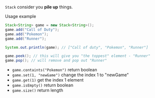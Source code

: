 `Stack` consider you **pile up** things.

Usage example
```java
Stack<String> game = new Stack<String>();
game.add("Call of Duty");
game.add("Pokemon");
game.add("Runner");

System.out.println(game); // ["Call of duty", "Pokemon", "Runner"]

game.peek(); // this will give you "the toppest" element - "Runner"
game.pop(); // will remove and pop out "Runner"
```
* `game.containts("Pokemon")` return boolean
* `game.set(1, "newGame")` change the index 1 to "newGame"
* `game.get(1)` get the index 1 element
* `game.isEmpty()` return boolean
* `game.size()` return length
